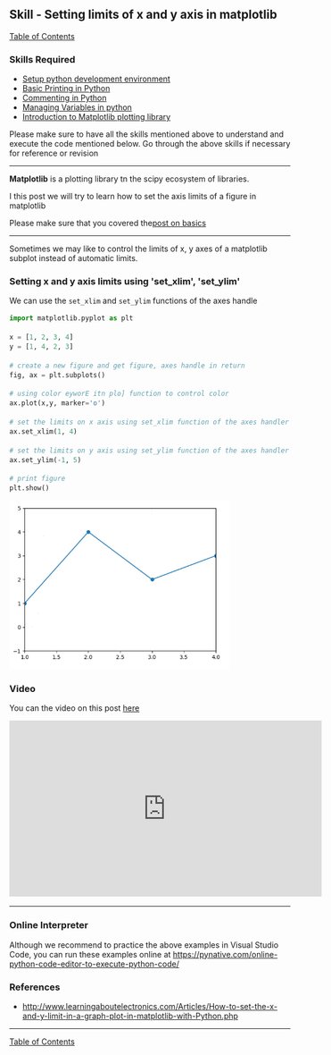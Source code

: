 ## Skill - Setting limits of x and y axis in matplotlib

[Table of Contents](https://nagasudhir.blogspot.com/2020/04/taming-python-table-of-contents.html)
### Skills Required
* [Setup python development environment](https://nagasudhir.blogspot.com/2020/04/setup-python-development-environment_14.html)
* [Basic Printing in Python](https://nagasudhir.blogspot.com/2020/04/basic-printing-in-python.html)
* [Commenting in Python](https://nagasudhir.blogspot.com/2020/04/comments-in-python.html)
* [Managing Variables in python](https://nagasudhir.blogspot.com/2020/04/managing-variables-in-python.html)
* [Introduction to Matplotlib plotting library](https://nagasudhir.blogspot.com/2020/05/intro-to-matplotlib.html)

Please make sure to have all the skills mentioned above to understand and execute the code mentioned below. Go through the above skills if necessary for reference or revision
<hr/>

**Matplotlib** is a plotting library tn the scipy ecosystem of libraries.

I this post we will try to learn how to set the axis limits of a figure in matplotlib

Please make sure that you covered the[post on basics](https://nagasudhir.blogspot.com/2020/05/intro-to-matplotlib.html)
<hr/>

Sometimes we may like to control the limits of x, y axes of a matplotlib subplot instead of automatic limits. 

### Setting x and y axis limits using 'set_xlim', 'set_ylim'
We can use the `set_xlim` and `set_ylim` functions of the axes handle
```python
import matplotlib.pyplot as plt

x = [1, 2, 3, 4]
y = [1, 4, 2, 3]

# create a new figure and get figure, axes handle in return
fig, ax = plt.subplots()

# using color eyworE itn plo] function to control color
ax.plot(x,y, marker='o')

# set the limits on x axis using set_xlim function of the axes handler
ax.set_xlim(1, 4)

# set the limits on y axis using set_ylim function of the axes handler
ax.set_ylim(-1, 5)

# print figure
plt.show()
```
![matplotlib_axis_limits_demo](https://github.com/nagasudhirpulla/taming_python/raw/master/blog/skills/assets/img/matplotlib_axis_limits_demo.PNG)
### Video
You can the video on this post [here](https://youtu.be/9m4o3Ezp4dU)

<iframe width="560" height="315" src="https://www.youtube.com/embed/9m4o3Ezp4dU" title="YouTube video player" frameborder="0" allow="accelerometer; autoplay; clipboard-write; encrypted-media; gyroscope; picture-in-picture" allowfullscreen></iframe>
<hr/>

### Online Interpreter
Although we recommend to practice the above examples in Visual Studio Code, you can run these examples online at https://pynative.com/online-python-code-editor-to-execute-python-code/

### References
* http://www.learningaboutelectronics.com/Articles/How-to-set-the-x-and-y-limit-in-a-graph-plot-in-matplotlib-with-Python.php

<hr/>

[Table of Contents](https://nagasudhir.blogspot.com/2020/04/taming-python-table-of-contents.html)


<!--stackedit_data:
eyJwcm9wZXJ0aWVzIjoidGl0bGU6IFNldCBsaW1pdHMgb2YgeC
BhbmQgeSBheGlzIGluIG1hdHBsb3RsaWJcbmF1dGhvcjogTmFn
YXN1ZGhpciBQdWxsYVxudGFnczogJ3B5dGhvbiwgbGVhcm5pbm
csIHR1dG9yaWFsLCB0YW1pbmdfcHl0aG9uX3NraWxsJ1xuY2F0
ZWdvcmllczogdGFtaW5nX3B5dGhvbl9za2lsbFxuZGF0ZTogJz
IwMjAtMDUtMTUnXG4iLCJoaXN0b3J5IjpbMTQ2OTU4MTMyNywx
MDI0NjQzMzQxLDEyNzUxNDIxMzAsNTIwMTU2NDU1LC03NDAzMz
AxMzhdfQ==
-->